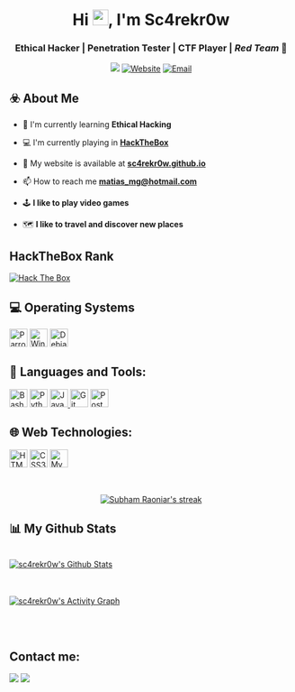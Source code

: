 <h1 align="center">Hi <img src="https://raw.githubusercontent.com/MartinHeinz/MartinHeinz/master/wave.gif" width="28px">, I'm Sc4rekr0w</h1>
<h3 align="center">Ethical Hacker | Penetration Tester | CTF Player | <em>Red Team</em> 🔴</h3>
<p align="center">
<img src="https://visitor-badge.glitch.me/badge?page_id=sc4rekr0w/Sc4rekr0w&right_color=darkgreen">
<a href="https://sc4rekr0w.github.io" target="_blank"><img alt="Website" src="https://img.shields.io/badge/Website-sc4rekr0w.github.io-darkgreen?style=flat"></a>
<a href="mailto:matias_mg@hotmail.com"><img alt="Email" src="https://img.shields.io/badge/Email-matias_mg@hotmail.com-darkgreen?style=flat"></a>
</p>

## ☣️ About Me

- :seedling: I'm currently learning **Ethical Hacking**

- :computer: I'm currently playing in  **[HackTheBox](https://www.hackthebox.com/)**

- :link: My website is available at **[sc4rekr0w.github.io](https://sc4rekr0w.github.io/)**

- 📫 How to reach me **matias_mg@hotmail.com**

- 🕹️ **I like to play video games**

- 🗺️ **I like to travel and discover new places**

## HackTheBox Rank

<p align="left">
	<a href="https://app.hackthebox.com/profile/345358" target="_blank">
        <img src="https://www.hackthebox.eu/badge/image/345358" alt="Hack The Box">
    </a>
</p>

## :computer: Operating Systems

<p align="left">
    <a href="https://www.parrotsec.org/" title="ParrotOS" target="_blank"><img src="https://parrotsec.org/images/logo.png" alt="ParrotOS" width="32px" height="32px"></a>
    <a href="https://www.microsoft.com/es-es/software-download/windows10" title="Windows 10" target="_blank"><img src="https://github.com/get-icon/geticon/raw/master/icons/microsoft-windows.svg" alt="Windows 10" width="32px" height="32px"></a>
    <a href="https://www.debian.org/index.en.html" title="Debian" target="_blank"><img src="https://github.com/get-icon/geticon/raw/master/icons/debian.svg" alt="Debian" width="32px" height="32px"></a>


</p>

## :rocket: Languages and Tools:

<p align="left">
    <a href="https://www.gnu.org/software/bash/" title="Bash" target="_blank"><img src="https://github.com/get-icon/geticon/raw/master/icons/bash.svg" alt="Bash" width="32px" height="32px"></a>
    <a href="https://www.python.org" title="Python" target="_blank"><img src="https://github.com/get-icon/geticon/raw/master/icons/python.svg" alt="Python" width="32px" height="32px"></a>
     <a href="https://www.java.com" title="Java" target="_blank"> <img src="https://img.icons8.com/color/48/000000/java-coffee-cup-logo.png" alt="Java" width="32px" height="32px"/> </a>
    <a href="https://git-scm.com/" title="Git" target="_blank"><img src="https://github.com/get-icon/geticon/raw/master/icons/git-icon.svg" alt="Git" width="32px" height="32px"></a>
      <a href="https://postman.com" title="Postman" target="_blank"><img src="https://www.vectorlogo.zone/logos/getpostman/getpostman-icon.svg" alt="Postman" width="32px" height="32px"></a>
 </p>

## :globe_with_meridians: Web Technologies:

<p align="left">
    <a href="https://www.w3.org/TR/html5/" title="HTML5" target="_blank"><img src="https://github.com/get-icon/geticon/raw/master/icons/html-5.svg" alt="HTML5" width="32px" height="32px"></a>     
    <a href="https://www.w3.org/TR/CSS/" title="CSS3" target="_blank"><img src="https://github.com/get-icon/geticon/raw/master/icons/css-3.svg" alt="CSS3" width="32px" height="32px"></a> 
    <a href="https://dev.mysql.com/" title="MySQL" target="_blank"><img src="https://github.com/get-icon/geticon/raw/master/icons/mysql.svg" alt="MySQL" width="32px" height="32px"></a>
</p>

<br/>

<p align="center">
    <a href="https://github.com/SubhamRaoniar28/github-readme-streak-stats">
        <img title="🔥 Get streak stats for your profile at git.io/streak-stats" alt="Subham Raoniar's streak" src="https://github-readme-streak-stats.herokuapp.com/?user=sc4rekr0w&theme=merko&hide_border=true&stroke=0000&background=060A0CD0"/>
    </a>
</p>

## :bar_chart: My Github Stats

<br/>
<a href="https://github.com/SubhamRaoniar28/github-readme-stats"><img alt="sc4rekr0w's Github Stats" src="https://github-readme-stats.vercel.app/api?username=sc4rekr0w&show_icons=true&count_private=true&theme=merko&hide_border=true&bg_color=0D1117" /></a>
<br/>
<br/>
<br/>

<a href="https://github.com/SubhamRaoniar28/github-readme-activity-graph"><img alt="sc4rekr0w's Activity Graph" src="https://activity-graph.herokuapp.com/graph?username=sc4rekr0w&bg_color=0D1117&color=85cc00&line=02dc5a&point=FFFFFF&hide_border=true" /></a>

<br/>
<br/>

## Contact me:
<p align="left">
   <a href = "https://www.linkedin.com/in/matiasmanglano/"><img src="https://img.icons8.com/fluent/48/000000/linkedin.png"/></a>
   <a href="https://github.com/sc4rekr0w"><img src="https://img.icons8.com/ios-filled/38/4a90e2/github.png"/></a>
</p>
